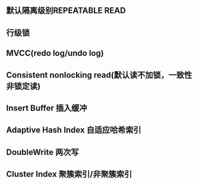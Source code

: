 ## 默认隔离级别REPEATABLE READ

## 行级锁 

## MVCC(redo log/undo log)

## Consistent nonlocking read(默认读不加锁，一致性非锁定读)

## Insert Buffer 插入缓冲

## Adaptive Hash Index 自适应哈希索引

## DoubleWrite 两次写

## Cluster Index 聚簇索引/非聚簇索引